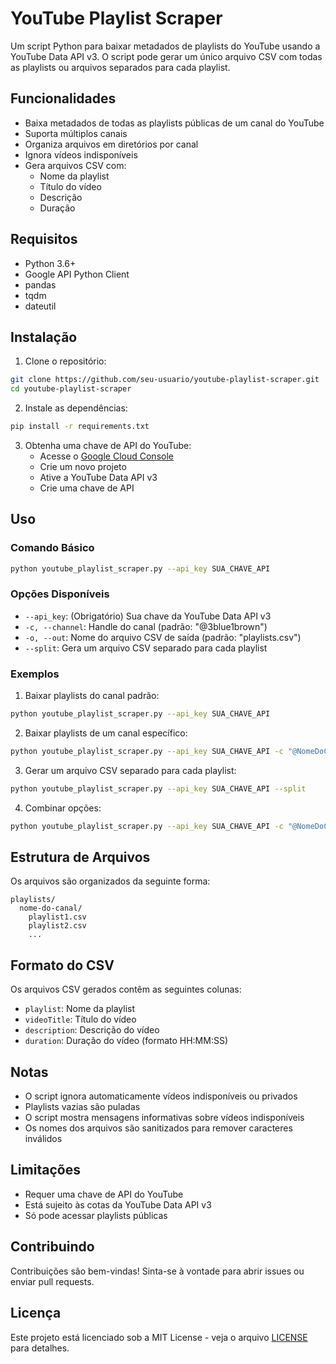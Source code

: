 # YouTube Playlist Scraper

Um script Python para baixar metadados de playlists do YouTube usando a YouTube Data API v3. O script pode gerar um único arquivo CSV com todas as playlists ou arquivos separados para cada playlist.

## Funcionalidades

- Baixa metadados de todas as playlists públicas de um canal do YouTube
- Suporta múltiplos canais
- Organiza arquivos em diretórios por canal
- Ignora vídeos indisponíveis
- Gera arquivos CSV com:
  - Nome da playlist
  - Título do vídeo
  - Descrição
  - Duração

## Requisitos

- Python 3.6+
- Google API Python Client
- pandas
- tqdm
- dateutil

## Instalação

1. Clone o repositório:

```bash
git clone https://github.com/seu-usuario/youtube-playlist-scraper.git
cd youtube-playlist-scraper
```

2. Instale as dependências:

```bash
pip install -r requirements.txt
```

3. Obtenha uma chave de API do YouTube:
   - Acesse o [Google Cloud Console](https://console.cloud.google.com/)
   - Crie um novo projeto
   - Ative a YouTube Data API v3
   - Crie uma chave de API

## Uso

### Comando Básico

```bash
python youtube_playlist_scraper.py --api_key SUA_CHAVE_API
```

### Opções Disponíveis

- `--api_key`: (Obrigatório) Sua chave da YouTube Data API v3
- `-c, --channel`: Handle do canal (padrão: "@3blue1brown")
- `-o, --out`: Nome do arquivo CSV de saída (padrão: "playlists.csv")
- `--split`: Gera um arquivo CSV separado para cada playlist

### Exemplos

1. Baixar playlists do canal padrão:

```bash
python youtube_playlist_scraper.py --api_key SUA_CHAVE_API
```

2. Baixar playlists de um canal específico:

```bash
python youtube_playlist_scraper.py --api_key SUA_CHAVE_API -c "@NomeDoCanal"
```

3. Gerar um arquivo CSV separado para cada playlist:

```bash
python youtube_playlist_scraper.py --api_key SUA_CHAVE_API --split
```

4. Combinar opções:

```bash
python youtube_playlist_scraper.py --api_key SUA_CHAVE_API -c "@NomeDoCanal" --split
```

## Estrutura de Arquivos

Os arquivos são organizados da seguinte forma:

```
playlists/
  nome-do-canal/
    playlist1.csv
    playlist2.csv
    ...
```

## Formato do CSV

Os arquivos CSV gerados contêm as seguintes colunas:

- `playlist`: Nome da playlist
- `videoTitle`: Título do vídeo
- `description`: Descrição do vídeo
- `duration`: Duração do vídeo (formato HH:MM:SS)

## Notas

- O script ignora automaticamente vídeos indisponíveis ou privados
- Playlists vazias são puladas
- O script mostra mensagens informativas sobre vídeos indisponíveis
- Os nomes dos arquivos são sanitizados para remover caracteres inválidos

## Limitações

- Requer uma chave de API do YouTube
- Está sujeito às cotas da YouTube Data API v3
- Só pode acessar playlists públicas

## Contribuindo

Contribuições são bem-vindas! Sinta-se à vontade para abrir issues ou enviar pull requests.

## Licença

Este projeto está licenciado sob a MIT License - veja o arquivo [LICENSE](LICENSE) para detalhes.
